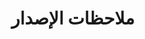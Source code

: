 ﻿---
title: ملاحظات الإصدار
type: docs
weight: 50
url: /ar/java/aspose-cells-for-android-via-java/
---
